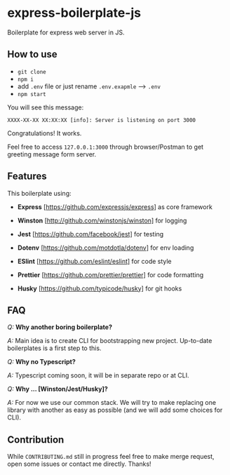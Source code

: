 # express-boilerplate-js

Boilerplate for express web server in JS.

## How to use

- `git clone`
- `npm i`
- add `.env` file or just rename `.env.exapmle` --> `.env`
- `npm start`

You will see this message:

`XXXX-XX-XX XX:XX:XX [info]: Server is listening on port 3000`

Congratulations! It works.

Feel free to access `127.0.0.1:3000` through browser/Postman to get greeting message form server.

## Features

This boilerplate using:

- **Express** [https://github.com/expressjs/express] as core framework

- **Winston** [http://github.com/winstonjs/winston] for logging

- **Jest** [https://github.com/facebook/jest] for testing

- **Dotenv** [https://github.com/motdotla/dotenv] for env loading

- **ESlint** [https://github.com/eslint/eslint] for code style

- **Prettier** [https://github.com/prettier/prettier] for code formatting

- **Husky** [https://github.com/typicode/husky] for git hooks

## FAQ

_Q:_ **Why another boring boilerplate?**

_A:_ Main idea is to create CLI for bootstrapping new project. Up-to-date boilerplates is a first step to this.

_Q:_ **Why no Typescript?**

_A:_ Typescript coming soon, it will be in separate repo or at CLI.

_Q:_ **Why ... [Winston/Jest/Husky]?**

_A:_ For now we use our common stack. We will try to make replacing one library with another as easy as possible (and we will add some choices for CLI).

## Contribution

While `CONTRIBUTING.md` still in progress feel free to make merge request, open some issues or contact me directly. Thanks!
